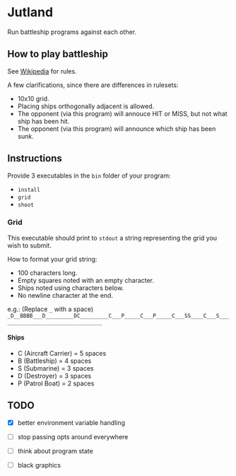 # Jutland
Run battleship programs against each other.

## How to play battleship
See [Wikipedia](https://en.wikipedia.org/wiki/Battleship_(game)) for rules.

A few clarifications, since there are differences in rulesets:
* 10x10 grid.
* Placing ships orthogonally adjacent is allowed.
* The opponent (via this program) will annouce HIT or MISS, but not what ship has been hit.
* The opponent (via this program) will announce which ship has been sunk.

## Instructions
Provide 3 executables in the `bin` folder of your program:
* `install`
* `grid`
* `shoot`

### Grid
This executable should print to `stdout` a string representing the grid you wish to submit.

How to format your grid string:
* 100 characters long.
* Empty squares noted with an empty character.
* Ships noted using characters below.
* No newline character at the end.

e.g.: (Replace `_` with a space) `_D__BBBB___D_________DC_________C___P_____C___P_____C___SS____C___S_________________________________`

#### Ships
* C (Aircraft Carrier) = 5 spaces
* B (Battleship) = 4 spaces
* S (Submarine) = 3 spaces
* D (Destroyer) = 3 spaces
* P (Patrol Boat) = 2 spaces


## TODO
- [x] better environment variable handling
- [ ] stop passing opts around everywhere
- [ ] think about program state
- [ ] black graphics

